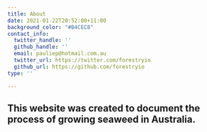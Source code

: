```yaml
---
title: About
date: 2021-01-22T20:52:00+11:00
background_color: "#B4CEC8"
contact_info:
  twitter_handle: ''
  github_handle: ''
  email: pauliep@hotmail.com.au
  twitter_url: https://twitter.com/forestryio
  github_url: https://github.com/forestryio
type: ''

---
```

## This website was created to document the process of growing seaweed in Australia.